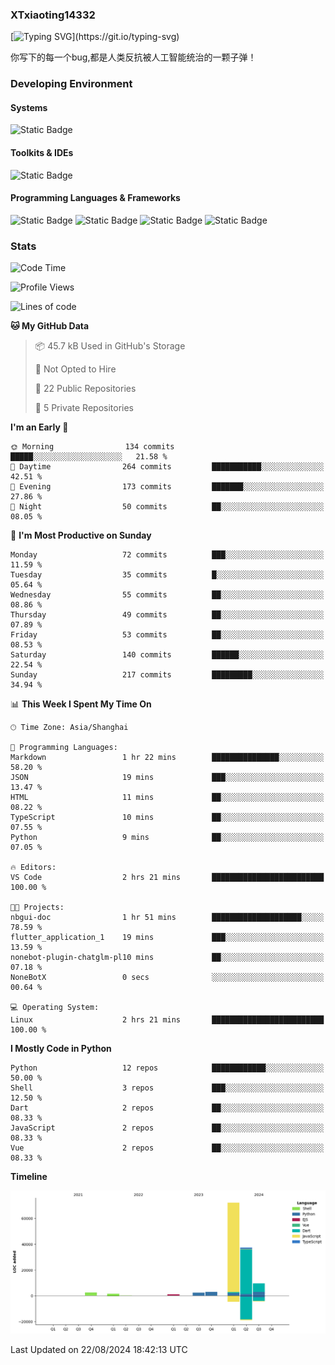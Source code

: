 ### XTxiaoting14332

[![Typing SVG](https://readme-typing-svg.herokuapp.com?font=JetBrians+Mono&pause=1000&random=false&width=435&lines=Hello+World!)](https://git.io/typing-svg)

你写下的每一个bug,都是人类反抗被人工智能统治的一颗子弹！

### Developing Environment

#### Systems

![Static Badge](https://img.shields.io/badge/Ubuntu-%20?style=flat-square&logo=ubuntu&logoColor=white&color=E34F26)

#### Toolkits & IDEs

![Static Badge](https://img.shields.io/badge/Visual%20Studio%20Code-%20?style=flat-square&logo=visualstudiocode&logoColor=white&color=blue)

#### Programming Languages & Frameworks

![Static Badge](https://img.shields.io/badge/Dart-%20?style=flat-square&logo=dart&logoColor=white&color=0175C2)
![Static Badge](https://img.shields.io/badge/Flutter-%20?style=flat-square&logo=flutter&logoColor=white&color=02569B)
![Static Badge](https://img.shields.io/badge/Python-%20?style=flat-square&logo=python&logoColor=white&color=E7A781)
![Static Badge](https://img.shields.io/badge/Bash%20Shell-%20?style=flat-square&logo=shell&logoColor=white&color=49D868)

### Stats

<!--START_SECTION:waka-->
![Code Time](http://img.shields.io/badge/Code%20Time-105%20hrs%2026%20mins-blue)

![Profile Views](http://img.shields.io/badge/Profile%20Views-0-blue)

![Lines of code](https://img.shields.io/badge/From%20Hello%20World%20I%27ve%20Written-129.4%20thousand%20lines%20of%20code-blue)

**🐱 My GitHub Data** 

> 📦 45.7 kB Used in GitHub's Storage 
 > 
> 🚫 Not Opted to Hire
 > 
> 📜 22 Public Repositories 
 > 
> 🔑 5 Private Repositories 
 > 
**I'm an Early 🐤** 

```text
🌞 Morning                134 commits         █████░░░░░░░░░░░░░░░░░░░░   21.58 % 
🌆 Daytime                264 commits         ███████████░░░░░░░░░░░░░░   42.51 % 
🌃 Evening                173 commits         ███████░░░░░░░░░░░░░░░░░░   27.86 % 
🌙 Night                  50 commits          ██░░░░░░░░░░░░░░░░░░░░░░░   08.05 % 
```
📅 **I'm Most Productive on Sunday** 

```text
Monday                   72 commits          ███░░░░░░░░░░░░░░░░░░░░░░   11.59 % 
Tuesday                  35 commits          █░░░░░░░░░░░░░░░░░░░░░░░░   05.64 % 
Wednesday                55 commits          ██░░░░░░░░░░░░░░░░░░░░░░░   08.86 % 
Thursday                 49 commits          ██░░░░░░░░░░░░░░░░░░░░░░░   07.89 % 
Friday                   53 commits          ██░░░░░░░░░░░░░░░░░░░░░░░   08.53 % 
Saturday                 140 commits         ██████░░░░░░░░░░░░░░░░░░░   22.54 % 
Sunday                   217 commits         █████████░░░░░░░░░░░░░░░░   34.94 % 
```


📊 **This Week I Spent My Time On** 

```text
🕑︎ Time Zone: Asia/Shanghai

💬 Programming Languages: 
Markdown                 1 hr 22 mins        ███████████████░░░░░░░░░░   58.20 % 
JSON                     19 mins             ███░░░░░░░░░░░░░░░░░░░░░░   13.47 % 
HTML                     11 mins             ██░░░░░░░░░░░░░░░░░░░░░░░   08.22 % 
TypeScript               10 mins             ██░░░░░░░░░░░░░░░░░░░░░░░   07.55 % 
Python                   9 mins              ██░░░░░░░░░░░░░░░░░░░░░░░   07.05 % 

🔥 Editors: 
VS Code                  2 hrs 21 mins       █████████████████████████   100.00 % 

🐱‍💻 Projects: 
nbgui-doc                1 hr 51 mins        ████████████████████░░░░░   78.59 % 
flutter_application_1    19 mins             ███░░░░░░░░░░░░░░░░░░░░░░   13.59 % 
nonebot-plugin-chatglm-pl10 mins             ██░░░░░░░░░░░░░░░░░░░░░░░   07.18 % 
NoneBotX                 0 secs              ░░░░░░░░░░░░░░░░░░░░░░░░░   00.64 % 

💻 Operating System: 
Linux                    2 hrs 21 mins       █████████████████████████   100.00 % 
```

**I Mostly Code in Python** 

```text
Python                   12 repos            ████████████░░░░░░░░░░░░░   50.00 % 
Shell                    3 repos             ███░░░░░░░░░░░░░░░░░░░░░░   12.50 % 
Dart                     2 repos             ██░░░░░░░░░░░░░░░░░░░░░░░   08.33 % 
JavaScript               2 repos             ██░░░░░░░░░░░░░░░░░░░░░░░   08.33 % 
Vue                      2 repos             ██░░░░░░░░░░░░░░░░░░░░░░░   08.33 % 
```



**Timeline**

![Lines of Code chart](https://raw.githubusercontent.com/XTxiaoting14332/XTxiaoting14332/main/assets/bar_graph.png)


 Last Updated on 22/08/2024 18:42:13 UTC
<!--END_SECTION:waka-->